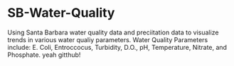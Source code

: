 # SB-Water-Quality
Using Santa Barbara water quality data and preciitation data to visualize trends in various water qualiy parameters.
Water Quality Parameters include: E. Coli, Entroccocus, Turbidity, D.O., pH, Temperature, Nitrate, and Phosphate.
yeah gitthub!
